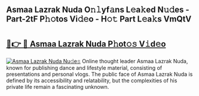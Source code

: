## Asmaa Lazrak Nuda O𝚗𝚕yf𝚊ns L𝚎a𝚔ed N𝚞𝚍es - Part-2tF P𝚑𝚘tos Vi𝚍𝚎o - H𝚘𝚝 Part L𝚎a𝚔s VmQtV

# <h2><a href="http://kfdyeyk.oniu.top/?m=Asmaa+Lazrak+Nuda">🔗👉 🔴 Asmaa Lazrak Nuda P𝚑ot𝚘𝚜 V𝚒d𝚎o</a></h2>

[![Asmaa Lazrak Nuda Nu𝚍e𝚜](https://i.imgur.com/0qMVB7G.gif)](http://kfdyeyk.oniu.top/?m=Asmaa+Lazrak+Nuda)
Online thought leader Asmaa Lazrak Nuda, known for publishing dance and lifestyle material, consisting of presentations and personal vlogs. The public face of Asmaa Lazrak Nuda is defined by its accessibility and relatability, but the complexities of his private life remain a fascinating unknown.  
